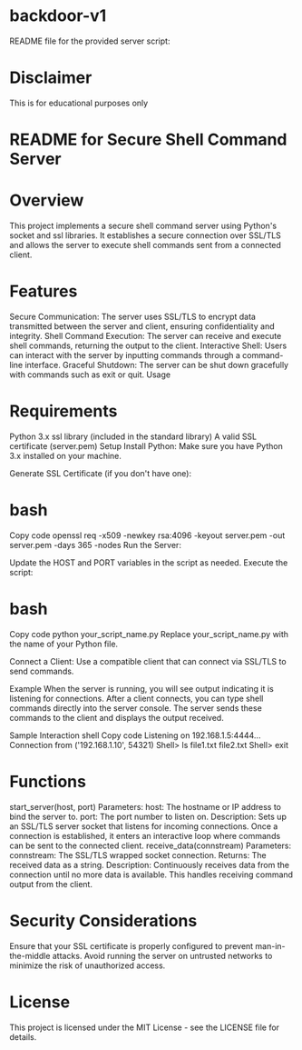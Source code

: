 # backdoor-v1
README file for the provided server script:
# Disclaimer
This is for educational purposes only

# README for Secure Shell Command Server
# Overview
This project implements a secure shell command server using Python's socket and ssl libraries. It establishes a secure connection over SSL/TLS and allows the server to execute shell commands sent from a connected client.

# Features
Secure Communication: The server uses SSL/TLS to encrypt data transmitted between the server and client, ensuring confidentiality and integrity.
Shell Command Execution: The server can receive and execute shell commands, returning the output to the client.
Interactive Shell: Users can interact with the server by inputting commands through a command-line interface.
Graceful Shutdown: The server can be shut down gracefully with commands such as exit or quit.
Usage
# Requirements
Python 3.x
ssl library (included in the standard library)
A valid SSL certificate (server.pem)
Setup
Install Python: Make sure you have Python 3.x installed on your machine.

Generate SSL Certificate (if you don't have one):

# bash
Copy code
openssl req -x509 -newkey rsa:4096 -keyout server.pem -out server.pem -days 365 -nodes
Run the Server:

Update the HOST and PORT variables in the script as needed.
Execute the script:
# bash
Copy code
python your_script_name.py
Replace your_script_name.py with the name of your Python file.

Connect a Client: Use a compatible client that can connect via SSL/TLS to send commands.

Example
When the server is running, you will see output indicating it is listening for connections. After a client connects, you can type shell commands directly into the server console. The server sends these commands to the client and displays the output received.

Sample Interaction
shell
Copy code
Listening on 192.168.1.5:4444...
Connection from ('192.168.1.10', 54321)
Shell> ls
file1.txt file2.txt
Shell> exit
# Functions
start_server(host, port)
Parameters:
host: The hostname or IP address to bind the server to.
port: The port number to listen on.
Description: Sets up an SSL/TLS server socket that listens for incoming connections. Once a connection is established, it enters an interactive loop where commands can be sent to the connected client.
receive_data(connstream)
Parameters:
connstream: The SSL/TLS wrapped socket connection.
Returns: The received data as a string.
Description: Continuously receives data from the connection until no more data is available. This handles receiving command output from the client.
# Security Considerations
Ensure that your SSL certificate is properly configured to prevent man-in-the-middle attacks.
Avoid running the server on untrusted networks to minimize the risk of unauthorized access.
# License
This project is licensed under the MIT License - see the LICENSE file for details.
